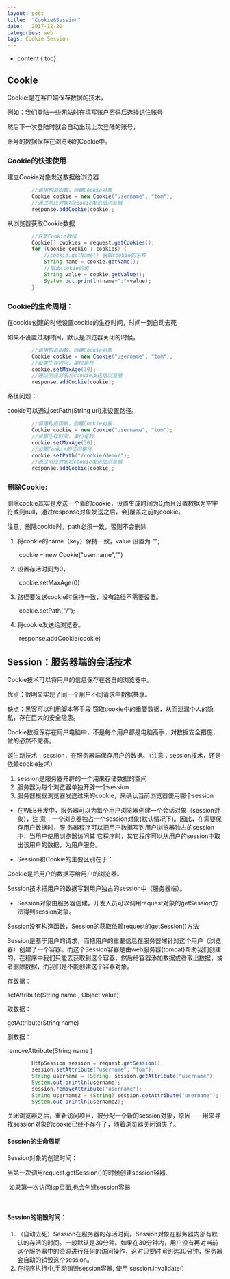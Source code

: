 ```yaml
---
layout: post
title:  "Cookie&Session"
date:   2017-12-20
categories: web
tags: Cookie Session
---
```


* content
{:toc}
## Cookie

Cookie:是在客户端保存数据的技术，

例如：我们登陆一些网站时在填写账户密码后选择记住账号

然后下一次登陆时就会自动出现上次登陆的账号，

账号的数据保存在浏览器的Cookie中。

<!-- more -->

### Cookie的快速使用

建立Cookie对象发送数据给浏览器

```java
		//调用构造函数，创建Cookie对象
		Cookie cookie = new Cookie("username", "tom");
		//通过响应对象将cookie发送给浏览器
		response.addCookie(cookie);
```

从浏览器获取Cookie数据

```java
		//获取Cookie数组
		Cookie[] cookies = request.getCookies();
		for (Cookie cookie : cookies) {
			//cookie.getName() 获取cookie的名称
			String name = cookie.getName();
			//取出cookie的值
			String value = cookie.getValue();
			System.out.println(name+":"+value);
		}
```

### Cookie的生命周期：

在cookie创建的时候设置cookie的生存时间，时间一到自动去死

如果不设置过期时间，默认是浏览器关闭的时候。

```java
		//调用构造函数，创建Cookie对象
		Cookie cookie = new Cookie("username", "tom");
		//设置生存时间，单位是秒
		cookie.setMaxAge(30);
		//通过响应对象将cookie发送给浏览器
		response.addCookie(cookie);
```

路径问题：

cookie可以通过setPath(String url)来设置路径。

```java
		//调用构造函数，创建Cookie对象
		Cookie cookie = new Cookie("username", "tom");
		//设置生存时间，单位是秒
		cookie.setMaxAge(30);
		//设置Cookie的访问路径
		cookie.setPath("/cookie/demo/");
		//通过响应对象将cookie发送给浏览器
		response.addCookie(cookie);
```

### 删除Cookie:

删除cookie其实是发送一个新的cookie，设置生成时间为0,而且设置数据为空字符或则null，通过response对象发送之后，会]覆盖之前的cookie。

注意，删除cookie时，path必须一致，否则不会删除

1. 将cookie的name（key）保持一致，value 设置为 ""; 

   ​    cookie = new Cookie("username","")

2. 设置存活时间为0，

   ​    cookie.setMaxAge(0)

3. 路径要发送cookie时保持一致，没有路径不需要设置。

   ​    cookie.setPath("/");

4. 将cookie发送给浏览器。

   ​    response.addCookie(cookie)

## Session：服务器端的会话技术

 Cookie技术可以将用户的信息保存在各自的浏览器中。

优点：很明显实现了同一个用户不同请求中数据共享。

缺点：黑客可以利用脚本等手段 窃取cookie中的重要数据，从而泄漏个人的隐私，存在巨大的安全隐患。

Cookie数据保存在用户电脑中，不是每个用户都是电脑高手，对数据安全措施，做的必然不完善。

诞生新技术：session，在服务器端保存用户的数据。（注意：session技术，还是依赖cookie技术）

1. session是服务器开辟的一个用来存储数据的空间
2. 服务器为每个浏览器单独开辟一个session
3. 服务器根据浏览器发送过来的cookie，来确认当前浏览器使用哪个session

-   在WEB开发中，服务器可以为每个用户浏览器创建一个会话对象（session对象），注     意：一个浏览器独占一个session对象(默认情况下)。因此，在需要保存用户数据时，服   务器程序可以把用户数据写到用户浏览器独占的session中，当用户使用浏览器访问其     它程序时，其它程序可以从用户的session中取出该用户的数据，为用户服务。

-   Session和Cookie的主要区别在于：

  Cookie是把用户的数据写给用户的浏览器。

  Session技术把用户的数据写到用户独占的session中（服务器端）。

-  Session对象由服务器创建，开发人员可以调用request对象的getSession方法得到session对象。

Session没有构造函数，Session的获取依赖request的getSession()方法

Session是基于用户的请求，而把用户的重要信息在服务器端针对这个用户（浏览器）创建了一个容器。而这个Session容器是由web服务器(tomcat)帮助我们创建的，在程序中我们只能去获取到这个容器，然后给容器添加数据或者取出数据，或者删除数据，而我们是不能创建这个容器对象。

存数据：

setAttribute(String name , Object value)

取数据：

getAttribute(String name)

删数据：

removeAttribute(String name )

```java
		HttpSession session = request.getSession();
		session.setAttribute("username", "tom");
		String username = (String) session.getAttribute("username");
		System.out.println(username);
		session.removeAttribute("username");
		String username2 = (String) session.getAttribute("username");
		System.out.println(username2);
```

关闭浏览器之后，重新访问项目，被分配一个新的session对象，原因——用来寻找session对象的cookie已经不存在了，随着浏览器关闭消失了。

#### Session的生命周期

Session对象的创建时间：

当第一次调用request.getSession()的时候创建session容器.

​        如果第一次访问jsp页面,也会创建session容器

​        

#### Session的销毁时间：

1. （自动去死）Session在服务器的存活时间。Session对象在服务器内部有默认的存活的时间。一般默认是30分钟。如果在30分钟内，用户没有再对当前这个服务器中的资源进行任何的访问操作，这时只要时间到达30分钟，服务器会自动的销毁这个session。
2.  在程序执行中,手动销毁session容器, 使用 session.invalidate()